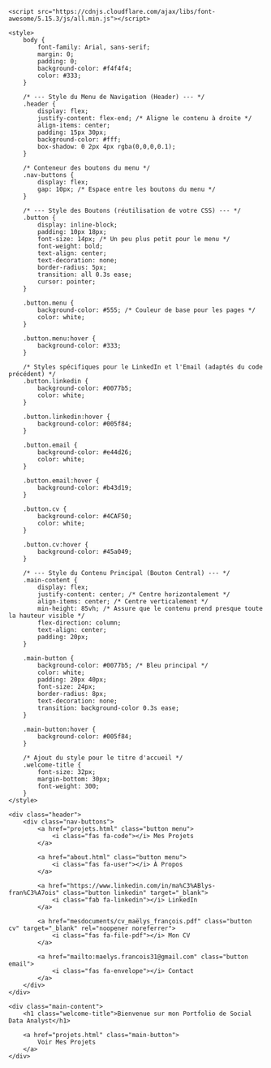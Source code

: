 <!DOCTYPE html>
<html lang="fr">
<head>
    <meta charset="UTF-8">
    <meta name="viewport" content="width=device-width, initial-scale=1.0">
    <title>Maëlys François - Portfolio</title>
    
    <script src="https://cdnjs.cloudflare.com/ajax/libs/font-awesome/5.15.3/js/all.min.js"></script>
    
    <style>
        body {
            font-family: Arial, sans-serif;
            margin: 0;
            padding: 0;
            background-color: #f4f4f4;
            color: #333;
        }

        /* --- Style du Menu de Navigation (Header) --- */
        .header {
            display: flex;
            justify-content: flex-end; /* Aligne le contenu à droite */
            align-items: center;
            padding: 15px 30px;
            background-color: #fff;
            box-shadow: 0 2px 4px rgba(0,0,0,0.1);
        }
        
        /* Conteneur des boutons du menu */
        .nav-buttons {
            display: flex;
            gap: 10px; /* Espace entre les boutons du menu */
        }

        /* --- Style des Boutons (réutilisation de votre CSS) --- */
        .button {
            display: inline-block;
            padding: 10px 18px;
            font-size: 14px; /* Un peu plus petit pour le menu */
            font-weight: bold;
            text-align: center;
            text-decoration: none;
            border-radius: 5px;
            transition: all 0.3s ease;
            cursor: pointer;
        }
        
        .button.menu {
            background-color: #555; /* Couleur de base pour les pages */
            color: white;
        }

        .button.menu:hover {
            background-color: #333;
        }

        /* Styles spécifiques pour le LinkedIn et l'Email (adaptés du code précédent) */
        .button.linkedin {
            background-color: #0077b5;
            color: white;
        }

        .button.linkedin:hover {
            background-color: #005f84;
        }

        .button.email {
            background-color: #e44d26;
            color: white;
        }

        .button.email:hover {
            background-color: #b43d19;
        }

        .button.cv {
            background-color: #4CAF50;
            color: white;
        }

        .button.cv:hover {
            background-color: #45a049;
        }

        /* --- Style du Contenu Principal (Bouton Central) --- */
        .main-content {
            display: flex;
            justify-content: center; /* Centre horizontalement */
            align-items: center; /* Centre verticalement */
            min-height: 85vh; /* Assure que le contenu prend presque toute la hauteur visible */
            flex-direction: column;
            text-align: center;
            padding: 20px;
        }

        .main-button {
            background-color: #0077b5; /* Bleu principal */
            color: white;
            padding: 20px 40px;
            font-size: 24px;
            border-radius: 8px;
            text-decoration: none;
            transition: background-color 0.3s ease;
        }

        .main-button:hover {
            background-color: #005f84;
        }

        /* Ajout du style pour le titre d'accueil */
        .welcome-title {
            font-size: 32px;
            margin-bottom: 30px;
            font-weight: 300;
        }
    </style>
</head>
<body>

    <div class="header">
        <div class="nav-buttons">
            <a href="projets.html" class="button menu">
                <i class="fas fa-code"></i> Mes Projets
            </a>
            
            <a href="about.html" class="button menu">
                <i class="fas fa-user"></i> À Propos
            </a>
            
            <a href="https://www.linkedin.com/in/ma%C3%ABlys-fran%C3%A7ois" class="button linkedin" target="_blank">
                <i class="fab fa-linkedin"></i> LinkedIn
            </a>
            
            <a href="mesdocuments/cv_maëlys_françois.pdf" class="button cv" target="_blank" rel="noopener noreferrer">
                <i class="fas fa-file-pdf"></i> Mon CV
            </a>
            
            <a href="mailto:maelys.francois31@gmail.com" class="button email">
                <i class="fas fa-envelope"></i> Contact
            </a>
        </div>
    </div>

    <div class="main-content">
        <h1 class="welcome-title">Bienvenue sur mon Portfolio de Social Data Analyst</h1>
        
        <a href="projets.html" class="main-button">
            Voir Mes Projets
        </a>
    </div>

</body>
</html>
